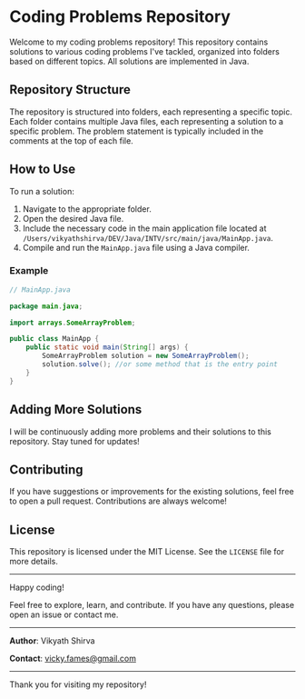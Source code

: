 # Coding Problems Repository

Welcome to my coding problems repository! This repository contains solutions to various coding problems I've tackled, organized into folders based on different topics. All solutions are implemented in Java.

## Repository Structure

The repository is structured into folders, each representing a specific topic. Each folder contains multiple Java files, each representing a solution to a specific problem. The problem statement is typically included in the comments at the top of each file.

## How to Use

To run a solution:
1. Navigate to the appropriate folder.
2. Open the desired Java file.
3. Include the necessary code in the main application file located at `/Users/vikyathshirva/DEV/Java/INTV/src/main/java/MainApp.java`.
4. Compile and run the `MainApp.java` file using a Java compiler.

### Example

```java
// MainApp.java

package main.java;

import arrays.SomeArrayProblem;

public class MainApp {
    public static void main(String[] args) {
        SomeArrayProblem solution = new SomeArrayProblem();
        solution.solve(); //or some method that is the entry point
    }
}

```
## Adding More Solutions

I will be continuously adding more problems and their solutions to this repository. Stay tuned for updates!

## Contributing

If you have suggestions or improvements for the existing solutions, feel free to open a pull request. Contributions are always welcome!

## License

This repository is licensed under the MIT License. See the `LICENSE` file for more details.

---

Happy coding!

Feel free to explore, learn, and contribute. If you have any questions, please open an issue or contact me.

---

**Author**: Vikyath Shirva 

**Contact**: vicky.fames@gmail.com   

---

Thank you for visiting my repository!
